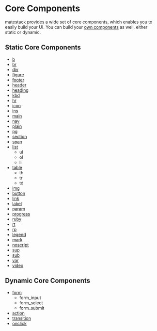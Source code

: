 # Core Components

matestack provides a wide set of core components, which enables you to easily build your UI.
You can build your [own components](/docs/extend/custom_components.md) as well, either static or dynamic.

## Static Core Components

- [b](/docs/components/b.md)
- [br](/docs/components/br.md)
- [div](/docs/components/div.md)
- [figure](/docs/components/figure.md)
- [footer](/docs/components/footer.md)
- [header](/docs/components/header.md)
- [heading](/docs/components/heading.md)
- [kbd](/docs/components/kbd.md)
- [hr](/docs/components/hr.md)
- [icon](/docs/components/icon.md)
- [ins](/docs/components/ins.md)
- [main](/docs/components/main.md)
- [nav](/docs/components/nav.md)
- [plain](/docs/components/plain.md)
- [pg](/docs/components/pg.md)
- [section](/docs/components/section.md)
- [span](/docs/components/span.md)
- [list](/docs/components/list.md)
  - ul
  - ol
  - li
- [table](/docs/components/table.md)
  - th
  - tr
  - td
- [img](/docs/components/img.md)
- [button](/docs/components/button.md)
- [link](/docs/components/link.md)
- [label](/docs/components/label.md)
- [param](/docs/components/param.md)
- [progress](/docs/components/progress.md)
- [ruby](/docs/components/ruby.md)
- [rt](/docs/components/rb.md)
- [rp](/docs/components/rt.md)
- [legend](/docs/components/legend.md)
- [mark](/docs/components/mark.md)
- [noscript](/docs/components/noscript.md)
- [sup](/docs/components/sup.md)
- [sub](/docs/components/sub.md)
- [var](/docs/components/var.md)
- [video](/docs/components/video.md)

## Dynamic Core Components

- [form](/docs/components/form.md)
  - form_input
  - form_select
  - form_submit
- [action](/docs/components/action.md)
- [transition](/docs/components/transition.md)
- [onclick](/docs/components/onclick.md)
